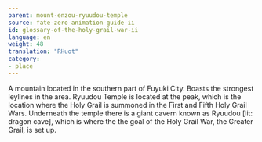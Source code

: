 ```yaml
---
parent: mount-enzou-ryuudou-temple
source: fate-zero-animation-guide-ii
id: glossary-of-the-holy-grail-war-ii
language: en
weight: 48
translation: "RHuot"
category:
- place
---
```


A mountain located in the southern part of Fuyuki City. Boasts the strongest leylines in the area. Ryuudou Temple is located at the peak, which is the location where the Holy Grail is summoned in the First and Fifth Holy Grail Wars. Underneath the temple there is a giant cavern known as Ryuudou [lit: dragon cave], which is where the the goal of the Holy Grail War, the Greater Grail, is set up.
